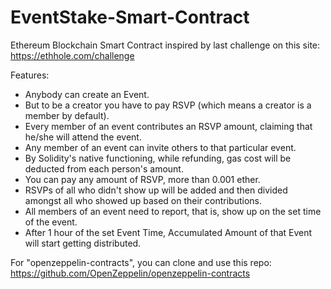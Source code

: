 # EventStake-Smart-Contract
Ethereum Blockchain Smart Contract inspired by last challenge on this site: https://ethhole.com/challenge

Features:
* Anybody can create an Event.
* But to be a creator you have to pay RSVP (which means a creator is a member by default).
* Every member of an event contributes an RSVP amount, claiming that he/she will attend the event.
* Any member of an event can invite others to that particular event.
* By Solidity's native functioning, while refunding, gas cost will be deducted from each person's amount.
* You can pay any amount of RSVP, more than 0.001 ether.
* RSVPs of all who didn't show up will be added and then divided amongst all who showed up based on their contributions.
* All members of an event need to report, that is, show up on the set time of the event.
* After 1 hour of the set Event Time, Accumulated Amount of that Event will start getting distributed.

For "openzeppelin-contracts", you can clone and use this repo: https://github.com/OpenZeppelin/openzeppelin-contracts
